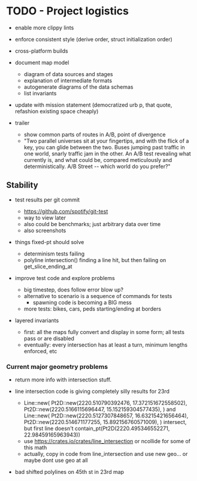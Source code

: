 # TODO - Project logistics

- enable more clippy lints
- enforce consistent style (derive order, struct initialization order)
- cross-platform builds

- document map model
	- diagram of data sources and stages
	- explanation of intermediate formats
	- autogenerate diagrams of the data schemas
	- list invariants

- update with mission statement (democratized urb p, that quote, refashion existing space cheaply)
- trailer
	- show common parts of routes in A/B, point of divergence
	- "Two parallel universes sit at your fingertips, and with the flick of a key, you can glide between the two. Buses jumping past traffic in one world, snarly traffic jam in the other. An A/B test revealing what currently is, and what could be, compared meticulously and deterministically. A/B Street -- which world do you prefer?"

## Stability

- test results per git commit
	- https://github.com/spotify/git-test
	- way to view later
	- also could be benchmarks; just arbitrary data over time
	- also screenshots

- things fixed-pt should solve
	- determinism tests failing
	- polyline intersection() finding a line hit, but then failing on get_slice_ending_at

- improve test code and explore problems
	- big timestep, does follow error blow up?
	- alternative to scenario is a sequence of commands for tests
		- spawning code is becoming a BIG mess
	- more tests: bikes, cars, peds starting/ending at borders

- layered invariants
	- first: all the maps fully convert and display in some form; all tests pass or are disabled
	- eventually: every intersection has at least a turn, minimum lengths enforced, etc

### Current major geometry problems

- return more info with intersection stuff.

- line intersection code is giving completely silly results for 23rd
	- Line::new(
  Pt2D::new(2220.510790392476, 17.372151672558502),
  Pt2D::new(2220.5166115696447, 15.152159304577435),
) and Line::new(
  Pt2D::new(2220.5127307848657, 16.63215421656464),
  Pt2D::new(2220.514671177255, 15.892156760571009),
) intersect, but first line doesn't contain_pt(Pt2D(2220.495346552271, 22.98459165963943))
	- use https://crates.io/crates/line_intersection or ncollide for some of this math
	- actually, copy in code from line_intersection and use new geo... or maybe dont use geo at all

- bad shifted polylines on 45th st in 23rd map
